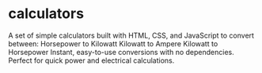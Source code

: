 # calculators
A set of simple calculators built with HTML, CSS, and JavaScript to convert between:  Horsepower to Kilowatt Kilowatt to Ampere Kilowatt to Horsepower Instant, easy-to-use conversions with no dependencies. Perfect for quick power and electrical calculations.
